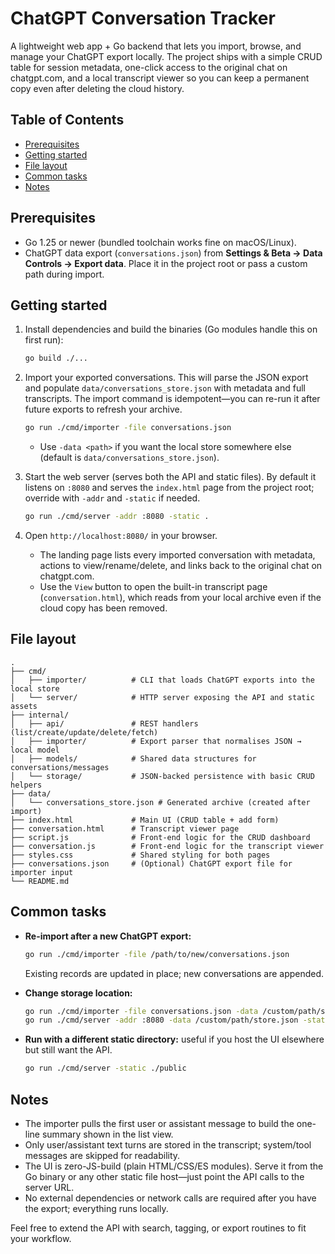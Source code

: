 # ChatGPT Conversation Tracker

A lightweight web app + Go backend that lets you import, browse, and manage your ChatGPT export locally. The project ships with a simple CRUD table for session metadata, one-click access to the original chat on chatgpt.com, and a local transcript viewer so you can keep a permanent copy even after deleting the cloud history.

## Table of Contents
- [Prerequisites](#prerequisites)
- [Getting started](#getting-started)
- [File layout](#file-layout)
- [Common tasks](#common-tasks)
- [Notes](#notes)

## Prerequisites

- Go 1.25 or newer (bundled toolchain works fine on macOS/Linux).
- ChatGPT data export (`conversations.json`) from **Settings & Beta → Data Controls → Export data**. Place it in the project root or pass a custom path during import.

## Getting started

1. Install dependencies and build the binaries (Go modules handle this on first run):
   ```bash
   go build ./...
   ```

2. Import your exported conversations. This will parse the JSON export and populate `data/conversations_store.json` with metadata and full transcripts. The import command is idempotent—you can re-run it after future exports to refresh your archive.
   ```bash
   go run ./cmd/importer -file conversations.json
   ```
   - Use `-data <path>` if you want the local store somewhere else (default is `data/conversations_store.json`).

3. Start the web server (serves both the API and static files). By default it listens on `:8080` and serves the `index.html` page from the project root; override with `-addr` and `-static` if needed.
   ```bash
   go run ./cmd/server -addr :8080 -static .
   ```

4. Open `http://localhost:8080/` in your browser.
   - The landing page lists every imported conversation with metadata, actions to view/rename/delete, and links back to the original chat on chatgpt.com.
   - Use the `View` button to open the built-in transcript page (`conversation.html`), which reads from your local archive even if the cloud copy has been removed.

## File layout

```
.
├── cmd/
│   ├── importer/          # CLI that loads ChatGPT exports into the local store
│   └── server/            # HTTP server exposing the API and static assets
├── internal/
│   ├── api/               # REST handlers (list/create/update/delete/fetch)
│   ├── importer/          # Export parser that normalises JSON → local model
│   ├── models/            # Shared data structures for conversations/messages
│   └── storage/           # JSON-backed persistence with basic CRUD helpers
├── data/
│   └── conversations_store.json # Generated archive (created after import)
├── index.html             # Main UI (CRUD table + add form)
├── conversation.html      # Transcript viewer page
├── script.js              # Front-end logic for the CRUD dashboard
├── conversation.js        # Front-end logic for the transcript viewer
├── styles.css             # Shared styling for both pages
├── conversations.json     # (Optional) ChatGPT export file for importer input
└── README.md
```

## Common tasks

- **Re-import after a new ChatGPT export:**
  ```bash
  go run ./cmd/importer -file /path/to/new/conversations.json
  ```
  Existing records are updated in place; new conversations are appended.

- **Change storage location:**
  ```bash
  go run ./cmd/importer -file conversations.json -data /custom/path/store.json
  go run ./cmd/server -addr :8080 -data /custom/path/store.json -static .
  ```

- **Run with a different static directory:** useful if you host the UI elsewhere but still want the API.
  ```bash
  go run ./cmd/server -static ./public
  ```

## Notes

- The importer pulls the first user or assistant message to build the one-line summary shown in the list view.
- Only user/assistant text turns are stored in the transcript; system/tool messages are skipped for readability.
- The UI is zero-JS-build (plain HTML/CSS/ES modules). Serve it from the Go binary or any other static file host—just point the API calls to the server URL.
- No external dependencies or network calls are required after you have the export; everything runs locally.

Feel free to extend the API with search, tagging, or export routines to fit your workflow.
